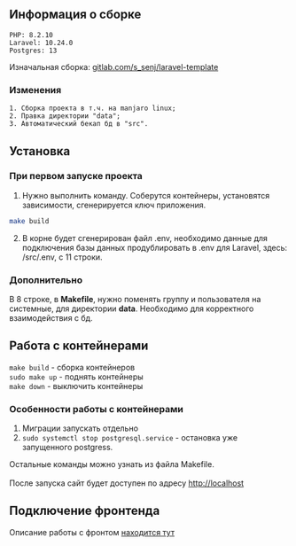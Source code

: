 ## Информация о сборке

    PHP: 8.2.10
    Laravel: 10.24.0
    Postgres: 13

Изначальная сборка: [gitlab.com/s_senj/laravel-template](https://gitlab.com/s_senj/laravel-template)

### Изменения
    1. Сборка проекта в т.ч. на manjaro linux;
    2. Правка директории "data";
    3. Автоматический бекап бд в "src".

## Установка
### При первом запуске проекта
1. Нужно выполнить команду. Соберутся контейнеры, установятся зависимости, сгенерируется ключ приложения.

```bash
make build
```
2. В корне будет сгенерирован файл .env, необходимо данные для подключения базы данных продублировать в .env для Laravel, здесь: /src/.env, с 11 строки.
   
### Дополнительно
В 8 строке, в **Makefile**, нужно поменять группу и пользователя на системные, для директории **data**. Необходимо для корректного взаимодействия с бд.

## Работа с контейнерами
`make build` - сборка контейнеров <br>
`sudo make up` - поднять контейнеры <br>
`make down` - выключить контейнеры

### Особенности работы с контейнерами
1. Миграции запускать отдельно
2. `sudo systemctl stop postgresql.service` - остановка уже запущенного postgress.

Остальные команды можно узнать из файла Makefile.
<br><br>
После запуска сайт будет доступен по адресу [http://localhost](http://localhost)

## Подключение фронтенда
Описание работы с фронтом [находится тут](docs/frontend.md)

